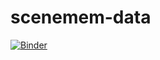 # scenemem-data
[![Binder](https://mybinder.org/badge_logo.svg)](https://mybinder.org/v2/gh/willtack/scenemem-data.git/master)
